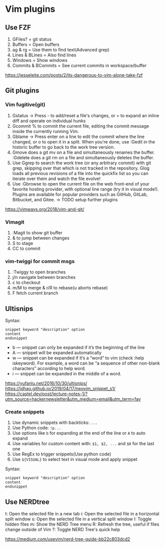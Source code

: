 # Vim plugins

## Use FZF

1. GFiles? = git status
2. Buffers = Open buffers
3. ag & rg = Use them to find text(Advanced grep)
4. Lines & BLines = Also find lines
5. Windows = Show windows
6. Commits & BCommits = See current commits in workspace/buffer

<https://jesseleite.com/posts/2/its-dangerous-to-vim-alone-take-fzf>

## Git plugins

### Vim fugitive(git)

1. Gstatus -> Press - to add/reset a file's changes, or = to expand an inline diff and operate on individual hunks
2. Gcommit % to commit the current file, editing the commit message inside the currently running Vim.
3. Gblame ->  Press enter on a line to edit the commit where the line changed, or o to open it in a split. When you're done, use :Gedit in the historic buffer to go back to the work tree version.
4. Gmove does a git mv on a file and simultaneously renames the buffer. :Gdelete does a git rm on a file and simultaneously deletes the buffer.
5. Use Ggrep to search the work tree (or any arbitrary commit) with git grep, skipping over that which is not tracked in the repository. Glog loads all previous revisions of a file into the quickfix list so you can iterate over them and watch the file evolve!
6. Use :Gbrowse to open the current file on the web front-end of your favorite hosting provider, with optional line range (try it in visual mode!). Plugins are available for popular providers such as GitHub, GitLab, Bitbucket, and Gitee. -> TODO setup further plugins

<https://vimways.org/2018/vim-and-git/>

### Vimagit

1. :Magit to show git buffer
2. <c-n> & <c-p> to jump between changes
3. S to stage
4. CC to commit

### vim-twiggi for commit msgs

1. :Twiggy to open branches
2. j/n navigate between branches
3. c to checkout
4. m/M to merge & r/R to rebase(u aborts rebase)
5. F fetch current branch

## Ultisnips

Syntax:

```
snippet keyword "description" option
content
endsnippet
```

* b — snippet can only be expanded if it’s the beginning of the line
* A — snippet will be expanded automatically
* w — snippet can be expanded if it’s a “word” to vim (check :help iskeyword). For example, a word can be “a sequence of other non-blank characters” according to help word.
* i — snippet can be expanded in the middle of a word.

<https://yufanlu.net/2016/10/30/ultisnips/>
<https://jdhao.github.io/2019/04/17/neovim_snippet_s1/>
<https://castel.dev/post/lecture-notes-1/?utm_source=hackernewsletter&utm_medium=email&utm_term=fav>

### Create snippets

1. Use dynamic snippets with backticks: `...`
2. Use Python code: `!p...`
3. Use options like `b` for expanding at the end of the line or `A` to auto expand
4. Use variables for custom content with: `$1, $2, ...` and `$0` for the last one
5. Use RegEx to trigger snippets(Use python code)
6. Use `${VISUAL}` to select text in visual mode and apply snippet

Syntax:

```
snippet keyword "description" option
content
endsnippet
```

## Use NERDtree

t: Open the selected file in a new tab
i: Open the selected file in a horizontal split window
s: Open the selected file in a vertical split window
I: Toggle hidden files
m: Show the NERD Tree menu
R: Refresh the tree, useful if files change outside of Vim
?: Toggle NERD Tree's quick help

https://medium.com/usevim/nerd-tree-guide-bb22c803dcd2
